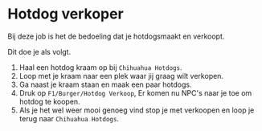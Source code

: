 # Hotdog verkoper

Bij deze job is het de bedoeling dat je hotdogsmaakt en verkoopt.

Dit doe je als volgt.

1. Haal een hotdog kraam op bij `Chihuahua Hotdogs`.
1. Loop met je kraam naar een plek waar jij graag wilt verkopen.
1. Ga naast je kraam staan en maak een paar hotdogs.
1. Druk op `F1/Burger/Hotdog Verkoop`, Er komen nu NPC's naar je toe om hotdog te koopen.
1. Als je het wel weer mooi genoeg vind stop je met verkoopen en loop je terug naar `Chihuahua Hotdogs`.
